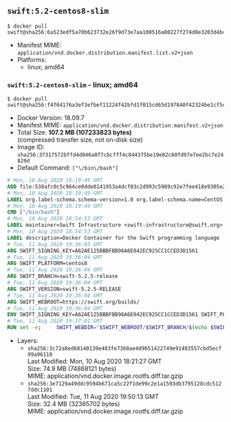 ## `swift:5.2-centos8-slim`

```console
$ docker pull swift@sha256:6a523edf5a70b623732e26f9d73e7aa100516a80227f274d0e3203d4bc526844
```

-	Manifest MIME: `application/vnd.docker.distribution.manifest.list.v2+json`
-	Platforms:
	-	linux; amd64

### `swift:5.2-centos8-slim` - linux; amd64

```console
$ docker pull swift@sha256:f4f64176a3ef3efbef11224f42bfd1f015cd65d197840f42324be1cf5cbe51fa
```

-	Docker Version: 18.09.7
-	Manifest MIME: `application/vnd.docker.distribution.manifest.v2+json`
-	Total Size: **107.2 MB (107233823 bytes)**  
	(compressed transfer size, not on-disk size)
-	Image ID: `sha256:37317572bffd4d046a0f7cbcfff4c844375be19e02c60fd97e7ee2bc7e24829d`
-	Default Command: `["\/bin\/bash"]`

```dockerfile
# Mon, 10 Aug 2020 18:19:49 GMT
ADD file:538afc0c5c964ce0dde0141953a4dcf03c2d993c5989c92e7fee418e9305e2a3 in / 
# Mon, 10 Aug 2020 18:19:49 GMT
LABEL org.label-schema.schema-version=1.0 org.label-schema.name=CentOS Base Image org.label-schema.vendor=CentOS org.label-schema.license=GPLv2 org.label-schema.build-date=20200809
# Mon, 10 Aug 2020 18:19:49 GMT
CMD ["/bin/bash"]
# Mon, 10 Aug 2020 18:54:53 GMT
LABEL maintainer=Swift Infrastructure <swift-infrastructure@swift.org>
# Mon, 10 Aug 2020 18:54:53 GMT
LABEL description=Docker Container for the Swift programming language
# Tue, 11 Aug 2020 19:36:03 GMT
ARG SWIFT_SIGNING_KEY=A62AE125BBBFBB96A6E042EC925CC1CCED3D1561
# Tue, 11 Aug 2020 19:36:04 GMT
ARG SWIFT_PLATFORM=centos8
# Tue, 11 Aug 2020 19:36:04 GMT
ARG SWIFT_BRANCH=swift-5.2.5-release
# Tue, 11 Aug 2020 19:36:04 GMT
ARG SWIFT_VERSION=swift-5.2.5-RELEASE
# Tue, 11 Aug 2020 19:36:04 GMT
ARG SWIFT_WEBROOT=https://swift.org/builds/
# Tue, 11 Aug 2020 19:36:04 GMT
ENV SWIFT_SIGNING_KEY=A62AE125BBBFBB96A6E042EC925CC1CCED3D1561 SWIFT_PLATFORM=centos8 SWIFT_BRANCH=swift-5.2.5-release SWIFT_VERSION=swift-5.2.5-RELEASE SWIFT_WEBROOT=https://swift.org/builds/
# Tue, 11 Aug 2020 19:37:01 GMT
RUN set -e;     SWIFT_WEBDIR="$SWIFT_WEBROOT/$SWIFT_BRANCH/$(echo $SWIFT_PLATFORM | tr -d .)/"     && SWIFT_BIN_URL="$SWIFT_WEBDIR/$SWIFT_VERSION/$SWIFT_VERSION-$SWIFT_PLATFORM.tar.gz"     && SWIFT_SIG_URL="$SWIFT_BIN_URL.sig"     && export GNUPGHOME="$(mktemp -d)"     && curl -fsSL "$SWIFT_BIN_URL" -o swift.tar.gz "$SWIFT_SIG_URL" -o swift.tar.gz.sig     && gpg --batch --quiet --keyserver ha.pool.sks-keyservers.net --recv-keys "$SWIFT_SIGNING_KEY"     && gpg --batch --verify swift.tar.gz.sig swift.tar.gz     && tar -xzf swift.tar.gz --directory / --strip-components=1 $SWIFT_VERSION-$SWIFT_PLATFORM/usr/lib/swift/linux     && chmod -R o+r /usr/lib/swift     && rm -rf "$GNUPGHOME" swift.tar.gz.sig swift.tar.gz
```

-	Layers:
	-	`sha256:3c72a8ed68140139e483fe7368ae4d9651422749e91483557cbd5ecf99a96110`  
		Last Modified: Mon, 10 Aug 2020 18:21:27 GMT  
		Size: 74.9 MB (74868121 bytes)  
		MIME: application/vnd.docker.image.rootfs.diff.tar.gzip
	-	`sha256:3e7129a49ddc9594b671ca5c22f1de99c2e1a1593db3795128cdc5127ddc1101`  
		Last Modified: Tue, 11 Aug 2020 19:50:13 GMT  
		Size: 32.4 MB (32365702 bytes)  
		MIME: application/vnd.docker.image.rootfs.diff.tar.gzip

